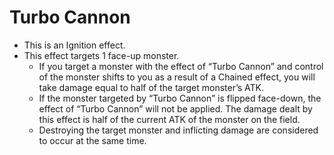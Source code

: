 # Turbo Cannon

*   This is an Ignition effect.
*   This effect targets 1 face-up monster.
    *   If you target a monster with the effect of “Turbo Cannon” and control of the monster shifts to you as a result of a Chained effect, you will take damage equal to half of the target monster’s ATK.
    *   If the monster targeted by “Turbo Cannon” is flipped face-down, the effect of “Turbo Cannon” will not be applied. The damage dealt by this effect is half of the current ATK of the monster on the field.
    *   Destroying the target monster and inflicting damage are considered to occur at the same time.
